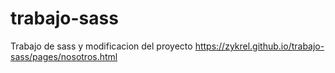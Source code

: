# trabajo-sass

Trabajo de sass y modificacion del proyecto
https://zykrel.github.io/trabajo-sass/pages/nosotros.html

